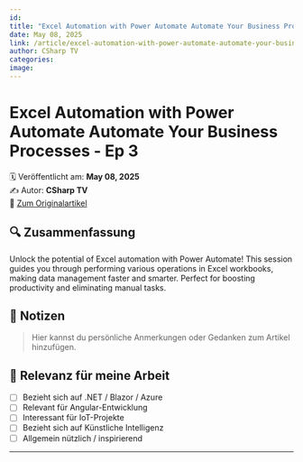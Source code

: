 ```yaml
---
id: 
title: "Excel Automation with Power Automate Automate Your Business Processes - Ep 3"
date: May 08, 2025
link: /article/excel-automation-with-power-automate-automate-your-business-processes-ep-3/
author: CSharp TV
categories: 
image: 
---
```


# Excel Automation with Power Automate Automate Your Business Processes - Ep 3

🗓️ Veröffentlicht am: **May 08, 2025**  
✍️ Autor: **CSharp TV**  
🔗 [Zum Originalartikel](/article/excel-automation-with-power-automate-automate-your-business-processes-ep-3/)

## 🔍 Zusammenfassung

Unlock the potential of Excel automation with Power Automate! This session guides you through performing various operations in Excel workbooks, making data management faster and smarter. Perfect for boosting productivity and eliminating manual tasks.

## 📌 Notizen

> Hier kannst du persönliche Anmerkungen oder Gedanken zum Artikel hinzufügen.

## 🧠 Relevanz für meine Arbeit

- [ ] Bezieht sich auf .NET / Blazor / Azure
- [ ] Relevant für Angular-Entwicklung
- [ ] Interessant für IoT-Projekte
- [ ] Bezieht sich auf Künstliche Intelligenz
- [ ] Allgemein nützlich / inspirierend

---
